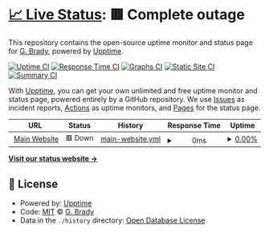 # [📈 Live Status](https://status.rapiermc.com): <!--live status--> **🟥 Complete outage**

This repository contains the open-source uptime monitor and status page for [G. Brady](https://status.rapiermc.com), powered by [Upptime](https://github.com/upptime/upptime).

[![Uptime CI](https://github.com/PersonalDom/RapierMC-Upptime/workflows/Uptime%20CI/badge.svg)](https://github.com/PersonalDom/RapierMC-Upptime/actions?query=workflow%3A%22Uptime+CI%22)
[![Response Time CI](https://github.com/PersonalDom/RapierMC-Upptime/workflows/Response%20Time%20CI/badge.svg)](https://github.com/PersonalDom/RapierMC-Upptime/actions?query=workflow%3A%22Response+Time+CI%22)
[![Graphs CI](https://github.com/PersonalDom/RapierMC-Upptime/workflows/Graphs%20CI/badge.svg)](https://github.com/PersonalDom/RapierMC-Upptime/actions?query=workflow%3A%22Graphs+CI%22)
[![Static Site CI](https://github.com/PersonalDom/RapierMC-Upptime/workflows/Static%20Site%20CI/badge.svg)](https://github.com/PersonalDom/RapierMC-Upptime/actions?query=workflow%3A%22Static+Site+CI%22)
[![Summary CI](https://github.com/PersonalDom/RapierMC-Upptime/workflows/Summary%20CI/badge.svg)](https://github.com/PersonalDom/RapierMC-Upptime/actions?query=workflow%3A%22Summary+CI%22)

With [Upptime](https://upptime.js.org), you can get your own unlimited and free uptime monitor and status page, powered entirely by a GitHub repository. We use [Issues](https://github.com/PersonalDom/RapierMC-Upptime/issues) as incident reports, [Actions](https://github.com/PersonalDom/RapierMC-Upptime/actions) as uptime monitors, and [Pages](https://status.rapiermc.com) for the status page.

<!--start: status pages-->
<!-- This summary is generated by Upptime (https://github.com/upptime/upptime) -->
<!-- Do not edit this manually, your changes will be overwritten -->
<!-- prettier-ignore -->
| URL | Status | History | Response Time | Uptime |
| --- | ------ | ------- | ------------- | ------ |
| <img alt="" src="https://rapiermc.com/images/favicon.svg" height="13"> [Main Website](https://rapiermc.com) | 🟥 Down | [main-website.yml](https://github.com/PersonalDom/RapierMC-Upptime/commits/HEAD/history/main-website.yml) | <details><summary><img alt="Response time graph" src="./graphs/main-website/response-time-week.png" height="20"> 0ms</summary><br><a href="https://status.rapiermc.com/history/main-website"><img alt="Response time 0" src="https://img.shields.io/endpoint?url=https%3A%2F%2Fraw.githubusercontent.com%2FPersonalDom%2FRapierMC-Upptime%2FHEAD%2Fapi%2Fmain-website%2Fresponse-time.json"></a><br><a href="https://status.rapiermc.com/history/main-website"><img alt="24-hour response time 0" src="https://img.shields.io/endpoint?url=https%3A%2F%2Fraw.githubusercontent.com%2FPersonalDom%2FRapierMC-Upptime%2FHEAD%2Fapi%2Fmain-website%2Fresponse-time-day.json"></a><br><a href="https://status.rapiermc.com/history/main-website"><img alt="7-day response time 0" src="https://img.shields.io/endpoint?url=https%3A%2F%2Fraw.githubusercontent.com%2FPersonalDom%2FRapierMC-Upptime%2FHEAD%2Fapi%2Fmain-website%2Fresponse-time-week.json"></a><br><a href="https://status.rapiermc.com/history/main-website"><img alt="30-day response time 0" src="https://img.shields.io/endpoint?url=https%3A%2F%2Fraw.githubusercontent.com%2FPersonalDom%2FRapierMC-Upptime%2FHEAD%2Fapi%2Fmain-website%2Fresponse-time-month.json"></a><br><a href="https://status.rapiermc.com/history/main-website"><img alt="1-year response time 0" src="https://img.shields.io/endpoint?url=https%3A%2F%2Fraw.githubusercontent.com%2FPersonalDom%2FRapierMC-Upptime%2FHEAD%2Fapi%2Fmain-website%2Fresponse-time-year.json"></a></details> | <details><summary><a href="https://status.rapiermc.com/history/main-website">0.00%</a></summary><a href="https://status.rapiermc.com/history/main-website"><img alt="All-time uptime 34.35%" src="https://img.shields.io/endpoint?url=https%3A%2F%2Fraw.githubusercontent.com%2FPersonalDom%2FRapierMC-Upptime%2FHEAD%2Fapi%2Fmain-website%2Fuptime.json"></a><br><a href="https://status.rapiermc.com/history/main-website"><img alt="24-hour uptime 0.00%" src="https://img.shields.io/endpoint?url=https%3A%2F%2Fraw.githubusercontent.com%2FPersonalDom%2FRapierMC-Upptime%2FHEAD%2Fapi%2Fmain-website%2Fuptime-day.json"></a><br><a href="https://status.rapiermc.com/history/main-website"><img alt="7-day uptime 0.00%" src="https://img.shields.io/endpoint?url=https%3A%2F%2Fraw.githubusercontent.com%2FPersonalDom%2FRapierMC-Upptime%2FHEAD%2Fapi%2Fmain-website%2Fuptime-week.json"></a><br><a href="https://status.rapiermc.com/history/main-website"><img alt="30-day uptime 0.00%" src="https://img.shields.io/endpoint?url=https%3A%2F%2Fraw.githubusercontent.com%2FPersonalDom%2FRapierMC-Upptime%2FHEAD%2Fapi%2Fmain-website%2Fuptime-month.json"></a><br><a href="https://status.rapiermc.com/history/main-website"><img alt="1-year uptime 0.00%" src="https://img.shields.io/endpoint?url=https%3A%2F%2Fraw.githubusercontent.com%2FPersonalDom%2FRapierMC-Upptime%2FHEAD%2Fapi%2Fmain-website%2Fuptime-year.json"></a></details>

<!--end: status pages-->

[**Visit our status website →**](https://status.rapiermc.com)

## 📄 License

- Powered by: [Upptime](https://github.com/upptime/upptime)
- Code: [MIT](./LICENSE) © [G. Brady](https://status.rapiermc.com)
- Data in the `./history` directory: [Open Database License](https://opendatacommons.org/licenses/odbl/1-0/)
